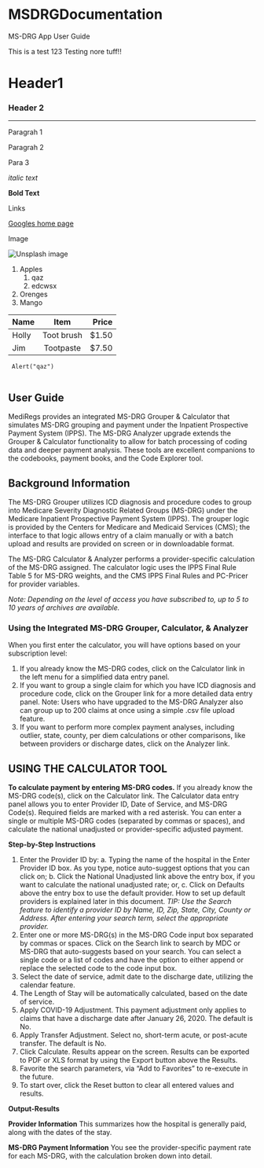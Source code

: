 # MSDRGDocumentation

MS-DRG App User Guide

This is a test 123
Testing nore tuff!!


# Header1
### Header 2
---

Paragrah 1

Paragrah 2

Para 3

_italic text_

__Bold Text__


Links

[Googles home page](https://google.com)

Image

![Unsplash image](https://unsplash.com/photos/GkS6GPZC5dk "unsplahx")


1. Apples
    1. qaz
    2. edcwsx
2. Orenges
3. Mango


| Name        | Item         | Price  |
| ----------- |:------------:| ------:|
| Holly       | Toot  brush  | $1.50  |
| Jim         | Tootpaste    | $7.50  |



```
 Alert("qaz")
  
```

## User Guide
MediRegs provides an integrated MS-DRG Grouper & Calculator that  simulates MS-DRG grouping and payment under the Inpatient Prospective Payment System (IPPS). The MS-DRG Analyzer upgrade extends the Grouper & Calculator functionality  to allow for batch processing of coding data and deeper payment analysis. These tools are excellent companions to the codebooks, payment books, and the Code Explorer tool.

## Background Information
The MS-DRG Grouper utilizes ICD diagnosis and procedure codes to group into Medicare Severity Diagnostic Related Groups (MS-DRG) under the Medicare Inpatient Prospective Payment System (IPPS). The grouper logic is provided by the Centers for Medicare and Medicaid Services (CMS); the interface to that logic allows entry of a claim manually or with a batch upload and results are provided on screen or in downloadable format.

The MS-DRG Calculator & Analyzer performs a provider-specific calculation of the MS-DRG assigned. The calculator logic uses the IPPS Final Rule Table 5 for MS-DRG weights, and the CMS IPPS Final Rules and PC-Pricer for provider variables.

_Note: Depending on the level of access you have subscribed to, up to 5 to 10 years of archives are available._


### Using the Integrated MS-DRG Grouper, Calculator, & Analyzer
When you first enter the calculator, you will have options based on your subscription level:
1. If you already know the MS-DRG codes, click on the Calculator link in the left menu for a simplified data entry panel.
2. If you want to group a single claim for which you have ICD diagnosis and procedure code, click on the Grouper link for a more detailed data entry panel.
Note: Users who have upgraded to the MS-DRG Analyzer also can group up to 200 claims at once using a simple .csv file upload feature.
3. If you want to perform more complex payment analyses, including outlier, state, county, per diem calculations or other comparisons, like between providers or discharge dates, click on the Analyzer link. 


## USING THE CALCULATOR TOOL

__To calculate payment by entering MS-DRG codes.__
If you already know the MS-DRG code(s), click on the Calculator link. The Calculator data entry panel allows you to enter Provider ID, Date of Service, and MS-DRG Code(s). Required fields are marked with a red asterisk. You can enter a single or multiple MS-DRG codes (separated by commas or spaces), and calculate the national unadjusted or provider-specific adjusted payment.

__Step-by-Step Instructions__

1. Enter the Provider ID by:
a. Typing the name of the hospital in the Enter Provider ID box. As you type, notice auto-suggest options that you can click on;
b. Click the National Unadjusted link above the entry box, if you want to calculate the national unadjusted rate; or,
c. Click on Defaults above the entry box to use the default provider. How to set up default providers is explained later in this document.
_TIP: Use the Search feature to identify a provider ID by Name, ID, Zip, State, City, County or Address. After entering your search term, select the appropriate provider._
2. Enter one or more MS-DRG(s) in the MS-DRG Code input box separated by commas or spaces. Click on the Search link to search by MDC or MS-DRG that auto-suggests based on your search. You can select a single code or a list of codes and have the option to either append or replace the selected code to the code input box.
3. Select the date of service, admit date to the discharge date, utilizing the calendar feature.
4. The Length of Stay will be automatically calculated, based on the date of service.
5. Apply COVID-19 Adjustment. This payment adjustment only applies to claims that have a discharge date after January 26, 2020. The default is No.
6. Apply Transfer Adjustment. Select no, short-term acute, or post-acute transfer. The default is No.
7. Click Calculate. Results appear on the screen. Results can be exported to PDF or XLS format by using the Export button above the Results.
8. Favorite the search parameters, via “Add to Favorites” to re-execute in the future.
9. To start over, click the Reset button to clear all entered values and results.

__Output-Results__

__Provider Information__
This summarizes how the hospital is generally paid, along with the dates of the stay.

__MS-DRG Payment Information__
You see the provider-specific payment rate for each MS-DRG, with the calculation broken down into detail.


